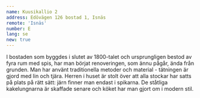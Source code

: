 ```yaml
---
name: Kuusikallio 2
address: Edövägen 126 bostad 1, Isnäs
remote: 'Isnäs'
number: E
lang: se
new: true
---
```

I bostaden som byggdes i slutet av 1800-talet och ursprungligen bestod av fyra rum med spis, har man börjat renoveringen, 
som ännu pågår, ända från grunden. Man har använt traditionella metoder och material - tätningen är gjord med lin och 
tjära. Herren i huset är stolt över att alla stockar har satts på plats på rätt sätt: järn finner man endast i spikarna. 
De ståtliga kakelungnarna är skaffade senare och köket har man gjort om i modern stil.